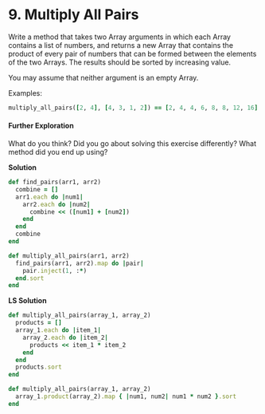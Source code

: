 # 9. Multiply All Pairs

Write a method that takes two Array arguments in which each Array contains a list of numbers, and returns a new Array that contains the product of every pair of numbers that can be formed between the elements of the two Arrays. The results should be sorted by increasing value.

You may assume that neither argument is an empty Array.

Examples:

```ruby
multiply_all_pairs([2, 4], [4, 3, 1, 2]) == [2, 4, 4, 6, 8, 8, 12, 16]
```

#### Further Exploration

What do you think? Did you go about solving this exercise differently? What method did you end up using?

**Solution**

```ruby
def find_pairs(arr1, arr2)
  combine = []
  arr1.each do |num1|
    arr2.each do |num2|
      combine << ([num1] + [num2])
    end
  end
  combine 
end

def multiply_all_pairs(arr1, arr2)
  find_pairs(arr1, arr2).map do |pair|
    pair.inject(1, :*)
  end.sort
end
```

**LS Solution**

```ruby
def multiply_all_pairs(array_1, array_2)
  products = []
  array_1.each do |item_1|
    array_2.each do |item_2|
      products << item_1 * item_2
    end
  end
  products.sort
end

def multiply_all_pairs(array_1, array_2)
  array_1.product(array_2).map { |num1, num2| num1 * num2 }.sort
end
```